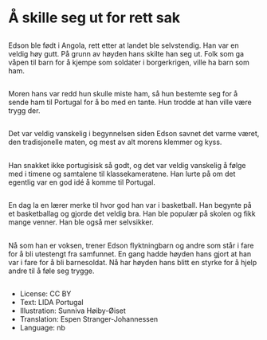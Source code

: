 # Å skille seg ut for rett sak

##
Edson ble født i Angola, rett etter at landet ble selvstendig. Han var en veldig høy gutt. På grunn av høyden hans skilte han seg ut. Folk som ga våpen til barn for å kjempe som soldater i borgerkrigen, ville ha barn som ham.

##
Moren hans var redd hun skulle miste ham, så hun bestemte seg for å sende ham til Portugal for å bo med en tante. Hun trodde at han ville være trygg der.

##
Det var veldig vanskelig i begynnelsen siden Edson savnet det varme været, den tradisjonelle maten, og mest av alt morens klemmer og kyss.

##
Han snakket ikke portugisisk så godt, og det var veldig vanskelig å følge med i timene og samtalene til klassekameratene. Han lurte på om det egentlig var en god idé å komme til Portugal.

##
En dag la en lærer merke til hvor god han var i basketball. Han begynte på et basketballag og gjorde det veldig bra. Han ble populær på skolen og fikk mange venner. Han ble også mer selvsikker.

##
Nå som han er voksen, trener Edson flyktningbarn og andre som står i fare for å bli utestengt fra samfunnet. En gang hadde høyden hans gjort at han var i fare for å bli barnesoldat. Nå har høyden hans blitt en styrke for å hjelp andre til å føle seg trygge.

##
* License: CC BY
* Text: LIDA Portugal
* Illustration: Sunniva Høiby-Øiset
* Translation: Espen Stranger-Johannessen
* Language: nb
